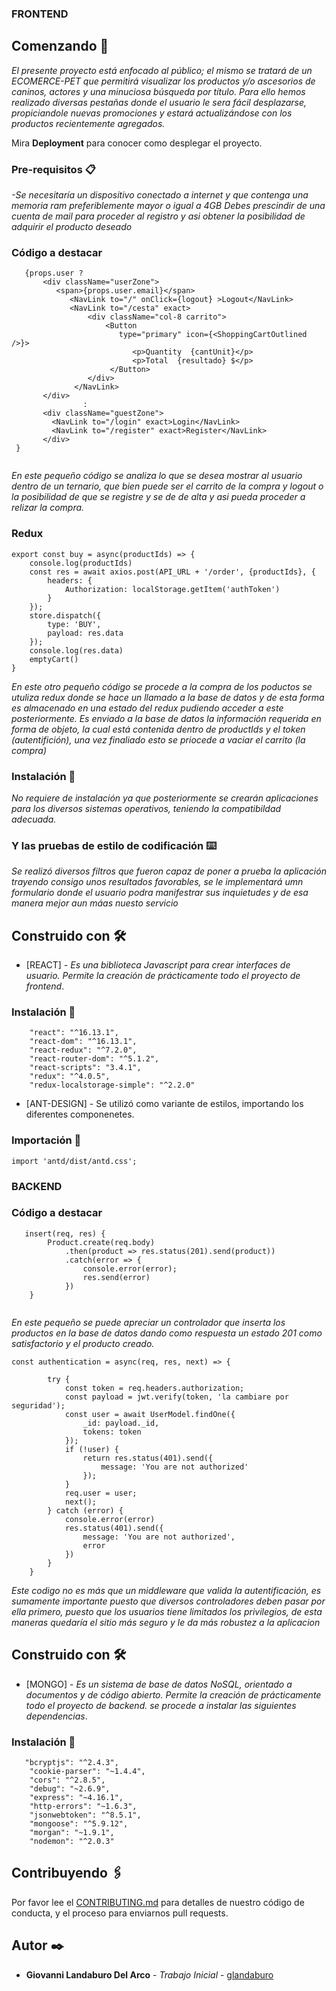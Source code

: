   ### FRONTEND
## Comenzando 🚀

_El presente proyecto está enfocado al público; el mismo se tratará de un ECOMERCE-PET que permitirá visualizar los productos y/o ascesorios de caninos, actores y una minuciosa búsqueda por título. Para ello hemos realizado diversas pestañas donde el usuario le sera fácil desplazarse, propiciandole nuevas promociones y estará actualizándose con los productos recientemente agregados._

Mira **Deployment** para conocer como desplegar el proyecto.


### Pre-requisitos 📋

_-Se necesitaría un dispositivo conectado a internet y que contenga una memoria ram preferiblemente mayor o igual a 4GB_
_Debes prescindir de una cuenta de mail para proceder al registro y asi obtener la posibilidad de adquirir el producto deseado_
### Código a destacar
``` 
   {props.user ?
       <div className="userZone">
          <span>{props.user.email}</span>
             <NavLink to="/" onClick={logout} >Logout</NavLink>
             <NavLink to="/cesta" exact>
                 <div className="col-8 carrito">
                     <Button 
                        type="primary" icon={<ShoppingCartOutlined />}>
                           <p>Quantity  {cantUnit}</p>  
                           <p>Total  {resultado} $</p>
                      </Button>
                 </div>         
              </NavLink>
       </div> 
                :
       <div className="guestZone">
         <NavLink to="/login" exact>Login</NavLink>
         <NavLink to="/register" exact>Register</NavLink>
       </div>
 }
 
``` 
_En este pequeño código se analiza lo que se desea mostrar al usuario dentro de un ternario, que bien puede ser  el carrito de la compra y logout o la posibilidad de que se registre y se de de alta y asi pueda proceder a relizar la compra._

### Redux
```
export const buy = async(productIds) => {
    console.log(productIds)
    const res = await axios.post(API_URL + '/order', {productIds}, {
        headers: {
            Authorization: localStorage.getItem('authToken')
        }
    });
    store.dispatch({ 
        type: 'BUY',
        payload: res.data
    });
    console.log(res.data)
    emptyCart()
}
```
_En este otro pequeño código se procede a la compra de los poductos se utuliza redux donde se hace un llamado a la base de datos y de esta forma es almacenado en una estado del redux pudiendo acceder a este posteriormente. Es enviado a la base de datos la información requerida en forma de objeto, la cual está contenida dentro de productIds y el token (autentifición), una vez finaliado esto se priocede a vaciar el carrito (la compra)_
### Instalación 🔧

_No requiere de instalación ya que posteriormente se crearán aplicaciones para los diversos sistemas operativos, teniendo la compatibildad adecuada._

### Y las pruebas de estilo de codificación ⌨️

_Se realizó diversos filtros que fueron capaz de poner a prueba la aplicación trayendo consigo unos resultados favorables, se le implementará umn formulario donde el usuario podra manifestrar sus inquietudes y de esa manera  mejor aun máas nuesto servicio_


## Construido con 🛠️


* [REACT] - _Es una biblioteca Javascript para crear interfaces de usuario. Permite la creación de prácticamente todo el proyecto de frontend_.
### Instalación 🔧    
``` npm install 
    "react": "^16.13.1",
    "react-dom": "^16.13.1",
    "react-redux": "^7.2.0",
    "react-router-dom": "^5.1.2",
    "react-scripts": "3.4.1",
    "redux": "^4.0.5",
    "redux-localstorage-simple": "^2.2.0" 
 ```
     
* [ANT-DESIGN] - Se utilizó como variante de estilos, importando los diferentes componenetes. 
### Importación 🔧 
```import 'antd/dist/antd.css'; ```

### BACKEND

### Código a destacar
``` 
   insert(req, res) {
        Product.create(req.body)
            .then(product => res.status(201).send(product))
            .catch(error => {
                console.error(error);
                res.send(error)
            })
    }
 
``` 
_En este pequeño se puede apreciar un controlador que inserta los productos en la base de datos dando como respuesta un estado 201 como satisfactorio y el producto creado._
```
const authentication = async(req, res, next) => {
    
        try {
            const token = req.headers.authorization;
            const payload = jwt.verify(token, 'la cambiare por seguridad');
            const user = await UserModel.findOne({
                _id: payload._id,
                tokens: token
            });
            if (!user) {
                return res.status(401).send({
                    message: 'You are not authorized'
                });
            }
            req.user = user;
            next();
        } catch (error) {
            console.error(error)
            res.status(401).send({
                message: 'You are not authorized',
                error
            })
        }
    }
```
_Este codigo no es más que un middleware que valida la autentificación, es sumamente importante puesto que diversos controladores deben pasar por ella primero, puesto que los usuarios tiene limitados los privilegios, de esta maneras quedaría el sitio más seguro y le da más robustez a la aplicacion_

## Construido con 🛠️


* [MONGO] - _Es un sistema de base de datos NoSQL, orientado a documentos y de código abierto. Permite la creación de prácticamente todo el proyecto de backend. se procede a instalar las siguientes dependencias_.
### Instalación 🔧    
``` npm install 
   "bcryptjs": "^2.4.3",
    "cookie-parser": "~1.4.4",
    "cors": "^2.8.5",
    "debug": "~2.6.9",
    "express": "~4.16.1",
    "http-errors": "~1.6.3",
    "jsonwebtoken": "^8.5.1",
    "mongoose": "^5.9.12",
    "morgan": "~1.9.1",
    "nodemon": "^2.0.3"
 ```
     
## Contribuyendo 🖇️

Por favor lee el [CONTRIBUTING.md](https://github.com/G1ovann16/E-Commerce/blob/master/README.md) para detalles de nuestro código de conducta, y el proceso para enviarnos pull requests.


## Autor ✒️

* **Giovanni Landaburo Del Arco** - *Trabajo Inicial* - [glandaburo](https://github.com/G1ovann16)